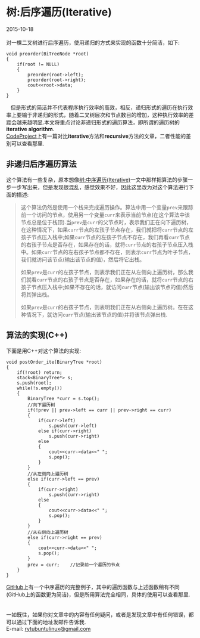 # 树:后序遍历(Iterative)
2015-10-18 <br />     
对一棵二叉树进行后序遍历，使用递归的方式来实现的函数十分简洁，如下:   

    void preorder(BiTreeNode *root)
    {
    	if(root != NULL)
    	{
    		preorder(root->left);
    		preorder(root->right);
    		cout<<root->data;
    	}
    }
&nbsp;&nbsp;&nbsp;但是形式的简洁并不代表程序执行效率的高效，相反，递归形式的遍历在执行效率上要输于非递归的形式，随着二叉树层次和节点数目的增加，这种执行效率的差距会越来越明显.本文将重点讨论非递归形式的遍历算法，即所谓的遍历树的**iterative algorithm**.        
[CodeProject](http://www.codeproject.com/Articles/21194/Iterative-vs-Recursive-Approaches)上有一篇对比**iterative**方法和**recursive**方法的文章，二者性能的差别可以查看那里.   
## 非递归后序遍历算法
这个算法有一些复杂，原本想像[树:中序遍历(Iterative)](http://www.studyandshare.info/)一文中那样把算法的步骤一步一步写出来，但是发现很混乱，感觉效果不好，因此这里改为对这个算法进行下面的描述:   
>这个算法仍然是使用一个栈来完成遍历操作。算法中用一个变量`prev`来跟踪前一个访问的节点，使用另一个变量`curr`来表示当前节点(在这个算法中该节点总是位于栈顶).当`prev`是`curr`的父节点时，表示我们正在向下遍历树，在这种情况下，如果`curr`节点的左孩子节点存在，我们就把将`curr`节点的左孩子节点压入栈中;如果`curr`节点的左孩子节点不存在，我们再看`curr`节点的右孩子节点是否存在，如果存在的话，就将`curr`节点的右孩子节点压入栈中。如果`curr`节点的左右孩子节点都不存在，则表示`curr`节点为叶子节点，我们就访问该节点(输出该节点的值)，然后将它出栈。      
>
>如果`prev`是`curr`的左孩子节点，则表示我们正在从左侧向上遍历树，那么我们就看`curr`节点的右孩子节点是否存在，如果存在的话，就将`curr`节点的右孩子节点压入栈中;如果不存在的话，就访问`curr`节点(输出该节点的值)然后将其弹出栈。     
>
>如果`prev`是`curr`的右孩子节点，则表明我们正在从右侧向上遍历树。在在这种情况下，就访问`curr`节点(输出该节点的值)并将该节点弹出栈.    

## 算法的实现(C++)
下面是用C++对这个算法的实现:    

    void postOrder_ite(BinaryTree *root)
    {
    	if(!root) return;
    	stack<BinaryTree*> s;
    	s.push(root);
    	while(!s.empty())
    	{
    		BinaryTree *curr = s.top();
    		//向下遍历树
    		if(!prev || prev->left == curr || prev->right == curr)
    		{
    			if(curr->left)
    				s.push(curr->left)
    			else if(curr->right)
    				s.push(curr->right)
    			else
    			{
    				cout<<curr->data<<" ";
    				s.pop();
    			}
    		}
    		//从左侧向上遍历树
    		else if(curr->left == prev)
    		{
    			if(curr->right)
    				s.push(curr->right)
    			else
    			{
    				cout<<curr->data<<" ";
    				s.pop();
    			}
    		}
    		//从右侧向上遍历树
    		else if(curr->right == prev)
    		{
    			cout<<curr->data<<" ";
    			s.pop();
    		}
    		prev = curr;    //记录前一个遍历的节点
    	}
    }
[GitHub](https://github.com/renyuntao/binary_tree_traversal/blob/master/Postorder/postorder_ite.cxx)上有一个中序遍历的完整例子，其中的遍历函数与上述函数稍有不同(GitHub上的函数更为简洁)，但是所用算法完全相同，具体的使用可以查看那里.     
<br />     
一如既往，如果你对文章中的内容有任何疑问，或者是发现文章中有任何错误，都可以通过下面的地址发邮件告诉我.    
E-mail: rytubuntulinux@gmail.com <br /><br />    
    
